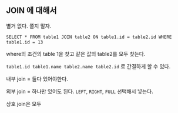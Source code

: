 ## JOIN 에 대해서

별거 없다. 쫄지 말자.

`SELECT * FROM table1 JOIN table2 ON table1.id = table2.id WHERE table1.id = 13`

where의 조건의 table 1을 찾고  같은 값의 table2를 모두 찾는다.

`table1.id table1.name table2.name table2.id` 로 간결하게 할 수 있다.

내부 join = 둘다 있어야한다.

외부 join = 하나만 있어도 된다. `LEFT`, `RIGHT`, `FULL` 선택해서 넣는다. 

상호 join은  모두
